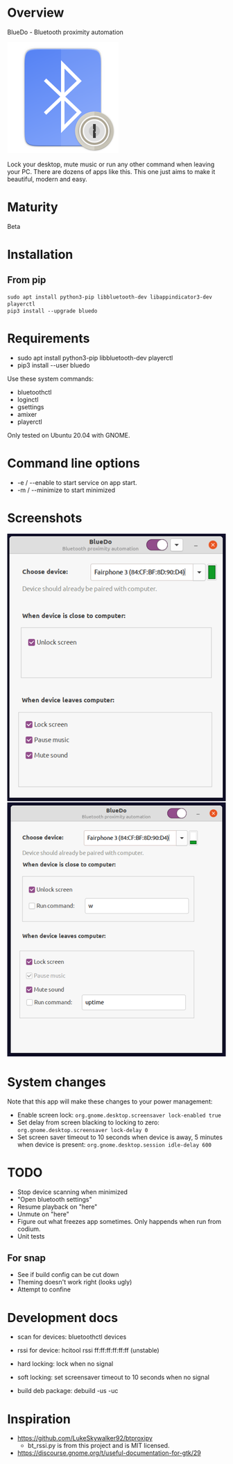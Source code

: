 # Overview

BlueDo - Bluetooth proximity automation

![Logo](https://raw.githubusercontent.com/ways/BlueDo/master/share/icons/hicolor/256x256/apps/bluedo.png)

Lock your desktop, mute music or run any other command when leaving your PC. There are dozens of apps like this. This one just aims to make it beautiful, modern and easy.

# Maturity

Beta

# Installation

## From pip

    sudo apt install python3-pip libbluetooth-dev libappindicator3-dev playerctl
    pip3 install --upgrade bluedo

# Requirements

* sudo apt install python3-pip libbluetooth-dev playerctl
* pip3 install --user bluedo

Use these system commands:

* bluetoothctl
* loginctl
* gsettings
* amixer
* playerctl

Only tested on Ubuntu 20.04 with GNOME.

# Command line options

* -e / --enable to start service on app start.
* -m / --minimize to start minimized

# Screenshots

![v3_2](https://raw.githubusercontent.com/ways/BlueDo/master/images/v3_2.png)
![v3](https://raw.githubusercontent.com/ways/BlueDo/master/images/v3.png)

# System changes

Note that this app will make these changes to your power management:

* Enable screen lock: ```org.gnome.desktop.screensaver lock-enabled true```
* Set delay from screen blacking to locking to zero: ```org.gnome.desktop.screensaver lock-delay 0```
* Set screen saver timeout to 10 seconds when device is away, 5 minutes when device is present: ```org.gnome.desktop.session idle-delay 600```

# TODO

* Stop device scanning when minimized
* "Open bluetooth settings"
* Resume playback on "here"
* Unmute on "here"
* Figure out what freezes app sometimes. Only happends when run from codium.
* Unit tests

## For snap
* See if build config can be cut down
* Theming doesn't work right (looks ugly)
* Attempt to confine

# Development docs

* scan for devices: bluetoothctl devices
* rssi for device: hcitool rssi ff:ff:ff:ff:ff:ff (unstable)

* hard locking: lock when no signal
* soft locking: set screensaver timeout to 10 seconds when no signal

* build deb package: debuild -us -uc

# Inspiration

* https://github.com/LukeSkywalker92/btproxipy
  * bt_rssi.py is from this project and is MIT licensed.
* https://discourse.gnome.org/t/useful-documentation-for-gtk/29
